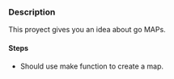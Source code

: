 ### Description

This proyect gives you an idea about go MAPs.

#### Steps
- Should use make function to create a map.